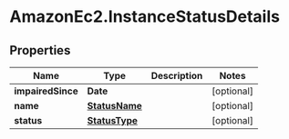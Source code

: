 # AmazonEc2.InstanceStatusDetails

## Properties

Name | Type | Description | Notes
------------ | ------------- | ------------- | -------------
**impairedSince** | **Date** |  | [optional] 
**name** | [**StatusName**](StatusName.md) |  | [optional] 
**status** | [**StatusType**](StatusType.md) |  | [optional] 


